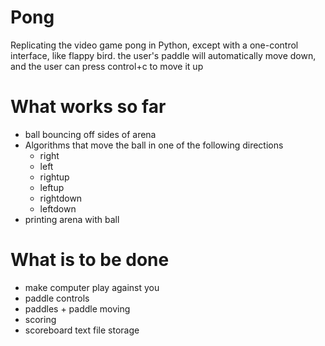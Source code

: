 # Pong
Replicating the video game pong in Python, except with a one-control interface, like flappy bird. the user's paddle will automatically move down, and the user can press control+c to move it up
# What works so far
- ball bouncing off sides of arena
- Algorithms that move the ball in one of the following directions
  - right
  - left
  - rightup
  - leftup
  - rightdown
  - leftdown
- printing arena with ball
# What is to be done
- make computer play against you
- paddle controls
- paddles + paddle moving
- scoring
- scoreboard text file storage
